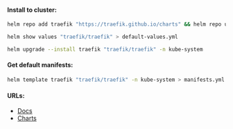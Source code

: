 #### Install to cluster:
```bash
helm repo add traefik "https://traefik.github.io/charts" && helm repo update
```
```bash
helm show values "traefik/traefik" > default-values.yml
```
```bash
helm upgrade --install traefik "traefik/traefik" -n kube-system
```

#### Get default manifests:
```bash
helm template traefik "traefik/traefik" -n kube-system > manifests.yml
```

#### URLs:
- [Docs](https://doc.traefik.io/traefik/)
- [Charts](https://github.com/traefik/traefik-helm-chart)
